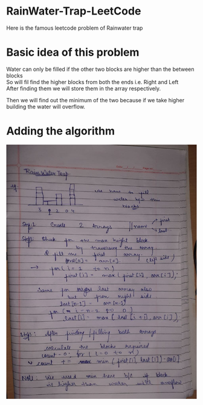 # RainWater-Trap-LeetCode
Here is the famous leetcode problem of Rainwater trap
 # Basic idea of this problem
 Water can only be filled if the other two blocks are higher than the between blocks </br>
 So will fil find the higher blocks from both the ends i.e. Right and Left</br>
 After finding them we will store them in the array respectively. </br>
 
 Then we will find out the minimum of the two because if we take higher building the water will overflow. </br>
 
 
 # Adding the algorithm
 ![img](https://github.com/akshatprogrammer/RainWater-Trap-LeetCode/blob/main/algo.jpg)
 
